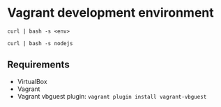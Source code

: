 # Vagrant development environment
```
curl | bash -s <env>
```
```
curl | bash -s nodejs
```
## Requirements
- VirtualBox
- Vagrant
- Vagrant vbguest plugin: `vagrant plugin install vagrant-vbguest`